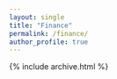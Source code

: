 ```yaml
---
layout: single
title: "Finance"
permalink: /finance/
author_profile: true
---
```


{% include archive.html %}